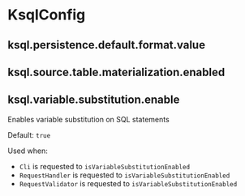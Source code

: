 # KsqlConfig

## <span id="KSQL_DEFAULT_VALUE_FORMAT_CONFIG"><span id="ksql.persistence.default.format.value"> ksql.persistence.default.format.value

## <span id="KSQL_SOURCE_TABLE_MATERIALIZATION_ENABLED"><span id="ksql.source.table.materialization.enabled"> ksql.source.table.materialization.enabled

## <span id="KSQL_VARIABLE_SUBSTITUTION_ENABLE"><span id="ksql.variable.substitution.enable"> ksql.variable.substitution.enable

Enables variable substitution on SQL statements

Default: `true`

Used when:

* `Cli` is requested to `isVariableSubstitutionEnabled`
* `RequestHandler` is requested to `isVariableSubstitutionEnabled`
* `RequestValidator` is requested to `isVariableSubstitutionEnabled`
